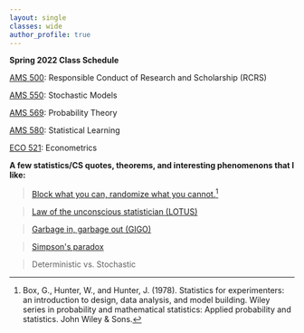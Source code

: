 ```yaml
---
layout: single
classes: wide
author_profile: true
---
```


**Spring 2022 Class Schedule**

[AMS 500](/grad/ams500/): Responsible Conduct of Research and Scholarship (RCRS)

[AMS 550](/grad/ams550/): Stochastic Models

[AMS 569](/grad/ams569/): Probability Theory

[AMS 580](/grad/ams580/): Statistical Learning

[ECO 521](/grad/eco521/): Econometrics

**A few statistics/CS quotes, theorems, and interesting phenomenons that I like:**
> [Block what you can, randomize what you cannot.](https://en.wikipedia.org/wiki/Blocking_(statistics))[^1]
 
> [Law of the unconscious statistician (LOTUS)](https://en.wikipedia.org/wiki/Law_of_the_unconscious_statistician)

> [Garbage in, garbage out (GIGO)](https://en.wikipedia.org/wiki/Garbage_in,_garbage_out)
 
> [Simpson's paradox](https://en.wikipedia.org/wiki/Simpson%27s_paradox)

> Deterministic vs. Stochastic 

[^1]: Box, G., Hunter, W., and Hunter, J. (1978). Statistics for experimenters: an introduction to design, data analysis, and model building. Wiley series in probability and mathematical statistics: Applied probability and statistics. John Wiley & Sons.
